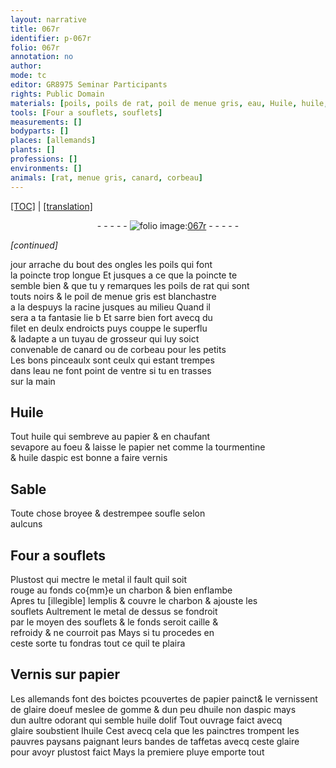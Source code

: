 ```yaml
---
layout: narrative
title: 067r
identifier: p-067r
folio: 067r
annotation: no
author:
mode: tc
editor: GR8975 Seminar Participants
rights: Public Domain
materials: [poils, poils de rat, poil de menue gris, eau, Huile, huile, papier, tourmentine, huile daspic, metal, charbon, glaire doeuf, gomme, aspic, huile dolif, glaire, taffetas]
tools: [Four a souflets, souflets]
measurements: []
bodyparts: []
places: [allemands]
plants: []
professions: []
environments: []
animals: [rat, menue gris, canard, corbeau]
---
```


<p><a href="{{ site.baseurl }}/diplomatic/" target="_blank">[TOC]</a> | <a href="{{ site.baseurl }}/texts/p-067r_tl/">[translation]</a></p><div class="folio" align="center">- - - - - <a href="http://gallica.bnf.fr/ark:/12148/btv1b10500001g/f139.image" target="_blank"><img src="https://cu-mkp.github.io/2017-workshop-edition/assets/photo-icon.png" alt="folio image: " style="display:inline-block; margin-bottom:-3px;"/>067r</a> - - - - - </div>  
 
*[continued]*
  
 jour arrache du bout des ongles les <span class="m">poils</span> qui font<br/> la poincte trop longue Et jusques a ce que la poincte te<br/> semble bien & que tu y remarques les <span class="m">poils de <span class="al">rat</span></span> qui sont<br/> touts noirs & le <span class="m">poil de <span class="al">menue gris</span></span> est blanchastre<br/> <span class="del">a la</span> despuys la racine jusques au milieu Quand il<br/> sera a ta fantasie lie <span class="del">b</span> Et sarre bien fort avecq du<br/> filet en deulx endroicts puys couppe le superflu<br/> & ladapte a un tuyau de grosseur qui luy soict<br/> convenable de <span class="al">canard</span> ou de <span class="al">corbeau</span> pour les petits<br/> Les bons pinceaulx sont ceulx qui estant trempes<br/> dans l<span class="m">eau</span> ne font point de ventre si tu en trasses<br/> sur la main
 
 
  

## <span class="m">Huile</span>

 
Tout <span class="m">huile</span> qui sembreve au <span class="m">papier</span> & en chaufant<br/> sevapore au foeu & laisse le <span class="m">papier</span> net comme la <span class="m">tourmentine</span><br/> & <span class="m">huile daspic</span> est bonne a faire vernis
 
 
  

## Sable

 
Toute chose broyee & destrempee soufle selon<br/> aulcuns
 
 
  

## <span class="tl">Four a souflets</span>

 
Plustost qui mectre le <span class="m">metal</span> il fault quil soit<br/> rouge au fonds co{mm}e un <span class="m">charbon</span> & bien enflambe<br/> Apres tu <span class="del">[illegible]</span> lemplis & couvre le <span class="m">charbon</span> & ajouste les<br/> <span class="tl">souflets</span> Aultrement le <span class="m">metal</span> de dessus se fondroit<br/> par le moyen des <span class="tl">souflets</span> & le fonds seroit caille &<br/> refroidy & ne courroit pas Mays si tu procedes en<br/> ceste sorte tu fondras tout ce quil te plaira
 
 
  

## Vernis sur <span class="m">papier</span>

 
Les <span class="pl">allemands</span> font des boictes <span class="del">p</span>couvertes de <span class="m">papier</span> painct& le vernissent<br/> de <span class="m">glaire doeuf</span> meslee de <span class="m">gomme</span> & dun peu d<span class="m">huile</span> non d<span class="m">aspic</span> mays<br/> dun aultre odorant qui semble <span class="m">huile dolif</span> Tout ouvrage faict avecq<br/> <span class="m">glaire</span> soubstient l<span class="m">huile</span> Cest avecq cela que les painctres trompent les<br/> pauvres paysans paignant leurs bandes de <span class="m">taffetas</span> avecq ceste <span class="m">glaire</span><br/> pour avoyr plustost faict Mays la premiere pluye emporte tout
 
